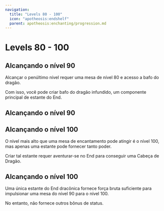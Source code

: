```yaml
---
navigation:
  title: "Levels 80 - 100"
  icon: "apotheosis:endshelf"
  parent: apotheosis:enchanting/progression.md
---
```


# Levels 80 - 100

## Alcançando o nível 90

<ItemImage id="apotheosis:infused_breath" />

Alcançar o penúltimo nível requer uma mesa de nível 80 e acesso a <Color id="blue">bafo do dragão</Color>.

Com isso, você pode criar <Color id="blue">bafo do dragão infundido</Color>, um componente principal de <Color id="blue">estante do End</Color>.

## Alcançando o nível 90



<Recipe id="apotheosis:endshelf" />

<Recipe id="apotheosis:pearl_endshelf" />

## Alcançando o nível 100

<ItemImage id="minecraft:dragon_head" />

O nível mais alto que uma mesa de encantamento pode atingir é o nível 100, mas apenas uma estante pode fornecer tanto poder.

Criar tal estante requer aventurar-se no End para conseguir uma <Color id="blue">Cabeça de Dragão</Color>.

## Alcançando o nível 100

Uma única <Color id="blue">estante do End dracônica</Color> fornece força bruta suficiente para impulsionar uma mesa do nível 90 para o nível 100.

No entanto, não fornece outros bônus de status.

<Recipe id="apotheosis:draconic_endshelf" />

